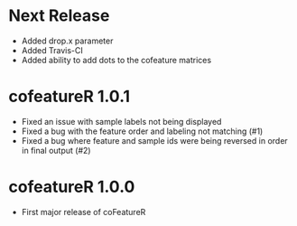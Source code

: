 # Next Release

* Added drop.x parameter
* Added Travis-CI
* Added ability to add dots to the cofeature matrices

# cofeatureR 1.0.1

* Fixed an issue with sample labels not being displayed
* Fixed a bug with the feature order and labeling not matching (#1)
* Fixed a bug where feature and sample ids were being reversed in order in final output (#2)

# cofeatureR 1.0.0

* First major release of coFeatureR
